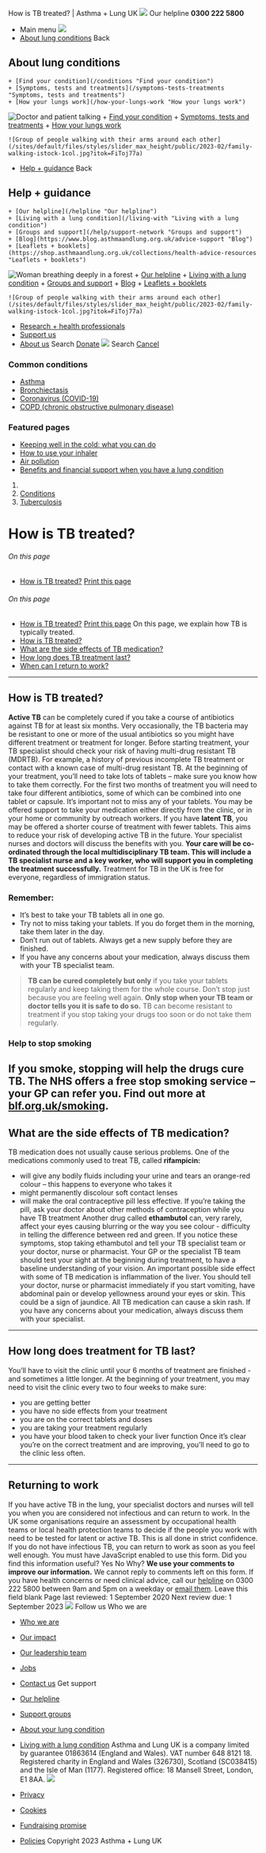 
How is TB treated? | Asthma + Lung UK
 [![](/themes/custom/asthma-lung-uk/images/aluk-logo.png)](/ "Homepage")
 Our helpline **0300 222 5800**
* Main menu
![](/wingsuit/asthma-lung-uk/images/aluk-logo.png)
* [About lung conditions](#about "About lung conditions")
 Back
 
## About lung conditions
	+ [Find your condition](/conditions "Find your condition")
	+ [Symptoms, tests and treatments](/symptoms-tests-treatments "Symptoms, tests and treatments")
	+ [How your lungs work](/how-your-lungs-work "How your lungs work")
![Doctor and patient talking](/sites/default/files/styles/slider_max_height/public/2023-02/119589.jpg?itok=IfMKqhqJ)
	+ [Find your condition](/conditions)
	+ [Symptoms, tests and treatments](/symptoms-tests-treatments)
	+ [How your lungs work](/how-your-lungs-work)
	
	
	![Group of people walking with their arms around each other](/sites/default/files/styles/slider_max_height/public/2023-02/family-walking-istock-1col.jpg?itok=FiToj77a)
* [Help + guidance](#get-support "Help + guidance")
 Back
 
## Help + guidance
	+ [Our helpline](/helpline "Our helpline")
	+ [Living with a lung condition](/living-with "Living with a lung condition")
	+ [Groups and support](/help/support-network "Groups and support")
	+ [Blog](https://www.blog.asthmaandlung.org.uk/advice-support "Blog")
	+ [Leaflets + booklets](https://shop.asthmaandlung.org.uk/collections/health-advice-resources "Leaflets + booklets")
![Woman breathing deeply in a forest](/sites/default/files/styles/slider_max_height/public/2023-02/A%2BLUK%20Generic73.jpg?itok=IY-jWei3)
	+ [Our helpline](/helpline)
	+ [Living with a lung condition](/living-with)
	+ [Groups and support](/help/support-network)
	+ [Blog](https://www.blog.asthmaandlung.org.uk/advice-support)
	+ [Leaflets + booklets](https://shop.asthmaandlung.org.uk/collections/health-advice-resources "Leaflets and booklets about lung conditions")
	
	
	![Group of people walking with their arms around each other](/sites/default/files/styles/slider_max_height/public/2023-02/family-walking-istock-1col.jpg?itok=FiToj77a)
* [Research + health professionals](/research-health-professionals "Research + health professionals")
* [Support us](/support-us "Support us")
* [About us](/about-us "About us")
Search
[Donate](https://action.asthmaandlung.org.uk/page/99720/donate/1?ea_tracking_id=General_WebsiteALUK_Header_Regular "Donate") 
 [![](/themes/custom/asthma-lung-uk/images/aluk-logo.png)](/ "Homepage")
Search
[Cancel](#)
### Common conditions
* [Asthma](/conditions/asthma)
* [Bronchiectasis](/conditions/bronchiectasis)
* [Coronavirus (COVID-19)](/conditions/coronavirus)
* [COPD (chronic obstructive pulmonary disease)](/conditions/copd-chronic-obstructive-pulmonary-disease)
### Featured pages
* [Keeping well in the cold: what you can do](/living-with/cold-weather)
* [How to use your inhaler](/living-with/inhaler-videos)
* [Air pollution](/living-with/air-pollution)
* [Benefits and financial support when you have a lung condition](/living-with/benefits)
1. 
3. [Conditions](/conditions)
5. [Tuberculosis](/conditions/tuberculosis)
# How is TB treated?
###### On this page
* [How is TB treated?](#treatment)
[Print this page](javascript:window.print();) 
###### On this page
* [How is TB treated?](#treatment)
[Print this page](javascript:window.print();) 
On this page, we explain how TB is typically treated.
* [How is TB treated?](#treatment)
* [What are the side effects of TB medication?](#side-effects)
* [How long does TB treatment last?](#time-treatment)
* [When can I return to work?](#work)
---
## How is TB treated?
**Active TB** can be completely cured if you take a course of antibiotics against TB for at least six months.
Very occasionally, the TB bacteria may be resistant to one or more of the usual antibiotics so you might have different treatment or treatment for longer. Before starting treatment, your TB specialist should check your risk of having multi-drug resistant TB (MDRTB). For example, a history of previous incomplete TB treatment or contact with a known case of multi-drug resistant TB.
At the beginning of your treatment, you’ll need to take lots of tablets – make sure you know how to take them correctly. For the first two months of treatment you will need to take four different antibiotics, some of which can be combined into one tablet or capsule. It’s important not to miss any of your tablets. You may be offered support to take your medication either directly from the clinic, or in your home or community by outreach workers.
If you have **latent TB**, you may be offered a shorter course of treatment with fewer tablets. This aims to reduce your risk of developing active TB in the future. Your specialist nurses and doctors will discuss the benefits with you.
**Your care will be co-ordinated through the local multidisciplinary TB team. This will include a TB specialist nurse and a key worker, who will support you in completing the treatment successfully.**
Treatment for TB in the UK is free for everyone, regardless of immigration status.
### Remember:
* It’s best to take your TB tablets all in one go.
* Try not to miss taking your tablets. If you do forget them in the morning, take them later in the day.
* Don’t run out of tablets. Always get a new supply before they are finished.
* If you have any concerns about your medication, always discuss them with your TB specialist team.
> **TB can be cured completely but only** if you take your tablets regularly and keep taking them for the whole course. Don’t stop just because you are feeling well again. **Only stop when your TB team or doctor tells you it is safe to do so.** TB can become resistant to treatment if you stop taking your drugs too soon or do not take them regularly.
> 
> 
> 
### Help to stop smoking
If you smoke, stopping will help the drugs cure TB. The NHS offers a free stop smoking service – your GP can refer you. Find out more at **[blf.org.uk/smoking](http://blf.org.uk/smoking).**
---
## What are the side effects of TB medication?
TB medication does not usually cause serious problems.
One of the medications commonly used to treat TB, called **rifampicin:** 
* will give any bodily fluids including your urine and tears an orange-red colour – this happens to everyone who takes it
* might permanently discolour soft contact lenses
* will make the oral contraceptive pill less effective. If you’re taking the pill, ask your doctor about other methods of contraception while you have TB treatment
Another drug called **ethambutol** can, very rarely, affect your eyes causing blurring or the way you see colour - difficulty in telling the difference between red and green. If you notice these symptoms, stop taking ethambutol and tell your TB specialist team or your doctor, nurse or pharmacist. Your GP or the specialist TB team should test your sight at the beginning during treatment, to have a baseline understanding of your vision.
An important possible side effect with some of TB medication is inflammation of the liver. You should tell your doctor, nurse or pharmacist immediately if you start vomiting, have abdominal pain or develop yellowness around your eyes or skin. This could be a sign of jaundice.
All TB medication can cause a skin rash. If you have any concerns about your medication, always discuss them with your specialist.
---
## How long does treatment for TB last?
You’ll have to visit the clinic until your 6 months of treatment are finished - and sometimes a little longer.
At the beginning of your treatment, you may need to visit the clinic every two to four weeks to make sure:
* you are getting better
* you have no side effects from your treatment
* you are on the correct tablets and doses
* you are taking your treatment regularly
* you have your blood taken to check your liver function
Once it’s clear you’re on the correct treatment and are improving, you’ll need to go to the clinic less often.
---
## Returning to work
If you have active TB in the lung, your specialist doctors and nurses will tell you when you are considered not infectious and can return to work. In the UK some organisations require an assessment by occupational health teams or local health protection teams to decide if the people you work with need to be tested for latent or active TB. This is all done in strict confidence.
If you do not have infectious TB, you can return to work as soon as you feel well enough.
You must have JavaScript enabled to use this form.
Did you find this information useful?
Yes
No
Why?
**We use your comments to improve our information.** We cannot reply to comments left on this form. If you have health concerns or need clinical advice, call our [helpline](/helpline) on 0300 222 5800 between 9am and 5pm on a weekday or [email them](/helpline).
Leave this field blank
Page last reviewed: 
1 September 2020
Next review due: 
1 September 2023
 [![](/sites/default/files/2023-01/footer-logo%20%281%29.png)](/ "Homepage")
Follow us
 Who we are
 
* [Who we are](/about-us/who-we-are)
* [Our impact](/about-us/our-impact)
* [Our leadership team](/about-us/our-leadership-team)
* [Jobs](/work-us)
* [Contact us](/about-us/contact-us)
 Get support
 
* [Our helpline](/helpline)
* [Support groups](/help/support-network)
* [About your lung condition](/conditions)
* [Living with a lung condition](/living-with)
Asthma and Lung UK is a company limited by guarantee 01863614 (England and Wales). VAT number 648 8121 18.
Registered charity in England and Wales (326730), Scotland (SC038415) and the Isle of Man (1177). Registered office: 18 Mansell Street, London, E1 8AA.
[![](/sites/default/files/2023-01/reg-logo%20%281%29.png)](https://www.fundraisingregulator.org.uk)
![]()
![]()
* [Privacy](/privacy-policy)
* [Cookies](/cookies-how-we-use-them)
* [Fundraising promise](/fundraising-promise)
* [Policies](/about-us/policies)
 Copyright 2023 Asthma + Lung UK
 
